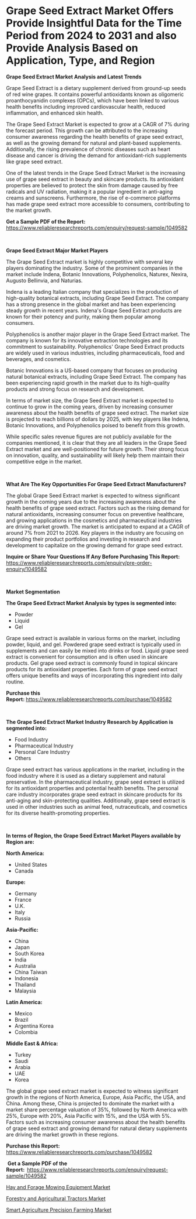 <p><h1>Grape Seed Extract Market Offers Provide Insightful Data for the Time Period from 2024 to 2031 and also Provide Analysis Based on Application, Type, and Region</h1></p><p><strong>Grape Seed Extract Market Analysis and Latest Trends</strong></p>
<p><p>Grape Seed Extract is a dietary supplement derived from ground-up seeds of red wine grapes. It contains powerful antioxidants known as oligomeric proanthocyanidin complexes (OPCs), which have been linked to various health benefits including improved cardiovascular health, reduced inflammation, and enhanced skin health.</p><p>The Grape Seed Extract Market is expected to grow at a CAGR of 7% during the forecast period. This growth can be attributed to the increasing consumer awareness regarding the health benefits of grape seed extract, as well as the growing demand for natural and plant-based supplements. Additionally, the rising prevalence of chronic diseases such as heart disease and cancer is driving the demand for antioxidant-rich supplements like grape seed extract.</p><p>One of the latest trends in the Grape Seed Extract Market is the increasing use of grape seed extract in beauty and skincare products. Its antioxidant properties are believed to protect the skin from damage caused by free radicals and UV radiation, making it a popular ingredient in anti-aging creams and sunscreens. Furthermore, the rise of e-commerce platforms has made grape seed extract more accessible to consumers, contributing to the market growth.</p></p>
<p><strong>Get a Sample PDF of the Report:&nbsp;</strong> <a href="https://www.reliableresearchreports.com/enquiry/request-sample/1049582">https://www.reliableresearchreports.com/enquiry/request-sample/1049582</a></p>
<p>&nbsp;</p>
<p><strong>Grape Seed Extract Major Market Players</strong></p>
<p><p>The Grape Seed Extract market is highly competitive with several key players dominating the industry. Some of the prominent companies in the market include Indena, Botanic Innovations, Polyphenolics, Naturex, Nexira, Augusto Bellinvia, and Naturias.</p><p>Indena is a leading Italian company that specializes in the production of high-quality botanical extracts, including Grape Seed Extract. The company has a strong presence in the global market and has been experiencing steady growth in recent years. Indena's Grape Seed Extract products are known for their potency and purity, making them popular among consumers.</p><p>Polyphenolics is another major player in the Grape Seed Extract market. The company is known for its innovative extraction technologies and its commitment to sustainability. Polyphenolics' Grape Seed Extract products are widely used in various industries, including pharmaceuticals, food and beverages, and cosmetics.</p><p>Botanic Innovations is a US-based company that focuses on producing natural botanical extracts, including Grape Seed Extract. The company has been experiencing rapid growth in the market due to its high-quality products and strong focus on research and development.</p><p>In terms of market size, the Grape Seed Extract market is expected to continue to grow in the coming years, driven by increasing consumer awareness about the health benefits of grape seed extract. The market size is projected to reach billions of dollars by 2025, with key players like Indena, Botanic Innovations, and Polyphenolics poised to benefit from this growth.</p><p>While specific sales revenue figures are not publicly available for the companies mentioned, it is clear that they are all leaders in the Grape Seed Extract market and are well-positioned for future growth. Their strong focus on innovation, quality, and sustainability will likely help them maintain their competitive edge in the market.</p></p>
<p>&nbsp;</p>
<p><strong>What Are The Key Opportunities For Grape Seed Extract Manufacturers?</strong></p>
<p><p>The global Grape Seed Extract market is expected to witness significant growth in the coming years due to the increasing awareness about the health benefits of grape seed extract. Factors such as the rising demand for natural antioxidants, increasing consumer focus on preventive healthcare, and growing applications in the cosmetics and pharmaceutical industries are driving market growth. The market is anticipated to expand at a CAGR of around 7% from 2021 to 2026. Key players in the industry are focusing on expanding their product portfolios and investing in research and development to capitalize on the growing demand for grape seed extract.</p></p>
<p><strong>Inquire or Share Your Questions If Any Before Purchasing This Report:</strong> <a href="https://www.reliableresearchreports.com/enquiry/pre-order-enquiry/1049582">https://www.reliableresearchreports.com/enquiry/pre-order-enquiry/1049582</a></p>
<p>&nbsp;</p>
<p><strong>Market Segmentation</strong></p>
<p><strong>The Grape Seed Extract Market Analysis by types is segmented into:</strong></p>
<p><ul><li>Powder</li><li>Liquid</li><li>Gel</li></ul></p>
<p><p>Grape seed extract is available in various forms on the market, including powder, liquid, and gel. Powdered grape seed extract is typically used in supplements and can easily be mixed into drinks or food. Liquid grape seed extract is convenient for consumption and is often used in skincare products. Gel grape seed extract is commonly found in topical skincare products for its antioxidant properties. Each form of grape seed extract offers unique benefits and ways of incorporating this ingredient into daily routine.</p></p>
<p><strong>Purchase this Report:&nbsp;</strong><a href="https://www.reliableresearchreports.com/purchase/1049582">https://www.reliableresearchreports.com/purchase/1049582</a></p>
<p>&nbsp;</p>
<p><strong>The Grape Seed Extract Market Industry Research by Application is segmented into:</strong></p>
<p><ul><li>Food Industry</li><li>Pharmaceutical Industry</li><li>Personal Care Industry</li><li>Others</li></ul></p>
<p><p>Grape seed extract has various applications in the market, including in the food industry where it is used as a dietary supplement and natural preservative. In the pharmaceutical industry, grape seed extract is utilized for its antioxidant properties and potential health benefits. The personal care industry incorporates grape seed extract in skincare products for its anti-aging and skin-protecting qualities. Additionally, grape seed extract is used in other industries such as animal feed, nutraceuticals, and cosmetics for its diverse health-promoting properties.</p></p>
<p>&nbsp;</p>
<p><strong>In terms of Region, the Grape Seed Extract Market Players available by Region are:</strong></p>
<p>
    <p> <strong> North America: </strong>
        <ul>
            <li>United States</li>
            <li>Canada</li>
        </ul>
        </p> 
    <p> <strong> Europe: </strong>
        <ul>
            <li>Germany</li>
            <li>France</li>
            <li>U.K.</li>
            <li>Italy</li>
            <li>Russia</li>
        </ul>
        </p> 
    <p> <strong> Asia-Pacific: </strong>
        <ul>
            <li>China</li>
            <li>Japan</li>
            <li>South Korea</li>
            <li>India</li>
            <li>Australia</li>
            <li>China Taiwan</li>
            <li>Indonesia</li>
            <li>Thailand</li>
            <li>Malaysia</li>
        </ul>
        </p> 
    <p> <strong> Latin America: </strong>
        <ul>
            <li>Mexico</li>
            <li>Brazil</li>
            <li>Argentina Korea</li>
            <li>Colombia</li>
        </ul>
        </p> 
    <p> <strong> Middle East & Africa: </strong>
        <ul>
            <li>Turkey</li>
            <li>Saudi</li>
            <li>Arabia</li>
            <li>UAE</li>
            <li>Korea</li>
        </ul>
    </p>
    </p>
<p><p>The global grape seed extract market is expected to witness significant growth in the regions of North America, Europe, Asia Pacific, the USA, and China. Among these, China is projected to dominate the market with a market share percentage valuation of 35%, followed by North America with 25%, Europe with 20%, Asia Pacific with 15%, and the USA with 5%. Factors such as increasing consumer awareness about the health benefits of grape seed extract and growing demand for natural dietary supplements are driving the market growth in these regions.</p></p>
<p><strong>Purchase this Report: </strong><a href="https://www.reliableresearchreports.com/purchase/1049582">https://www.reliableresearchreports.com/purchase/1049582</a></p>
<p>&nbsp;<strong>Get a Sample PDF of the Report:&nbsp;&nbsp;</strong><a href="https://www.reliableresearchreports.com/enquiry/request-sample/1049582">https://www.reliableresearchreports.com/enquiry/request-sample/1049582</a></p>
<p><strong></strong></p>
<p><p><a href="https://view.publitas.com/reportprime-1/hay-and-forage-mowing-equipment-market-provides-a-comprehensive-analysis-including-a-macro-overview-of-the-market-as-well-as-micro-details-such-as-market-size-and-competitive-landscape/">Hay and Forage Mowing Equipment Market</a></p><p><a href="https://view.publitas.com/reportprime-1/forestry-and-agricultural-tractors-market-size-furnishes-valuable-information-encompassing-market-share-market-trends-and-projections-spanning-from-2023-to-2030/">Forestry and Agricultural Tractors Market</a></p><p><a href="https://view.publitas.com/reportprime-1/smart-agriculture-precision-farming-market-a-comprehensive-report-of-its-market-share-growth-trends-2023-2030/">Smart Agriculture Precision Farming Market</a></p></p>
